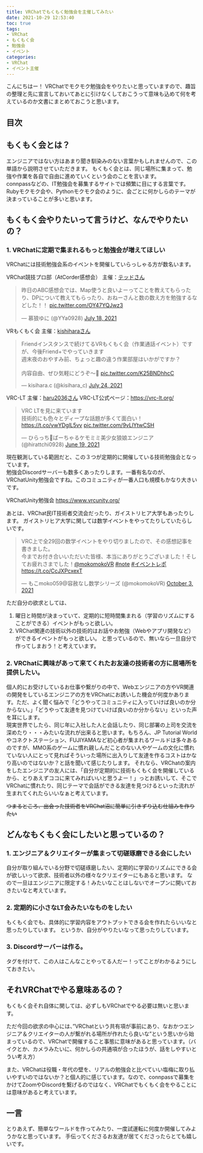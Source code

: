 ```yaml
---
title: VRChatでもくもく勉強会を主催してみたい
date: 2021-10-29 12:53:40
toc: true
tags:
- VRChat
- もくもく会
- 勉強会
- イベント
categories:
- VRChat
- イベント主催
---
```


こんにちはー！
VRChatでモクモク勉強会をやりたいと思っていますので、趣旨の整理と先に宣言しておいてあとに引けなくしておこうって意味も込めて何を考えているのか文書にまとめておこうと思います。

## 目次
<!-- toc -->

<!--more-->

## もくもく会とは？

エンジニアではない方はあまり聞き馴染みのない言葉かもしれませんので、この単語から説明させていただきます。
もくもく会とは、同じ場所に集まって、勉強や作業を各自で自由に進めていくという会のことを言います。  
connpassなどの、IT勉強会を募集するサイトでは頻繁に目にする言葉です。Rubyモクモク会や、Pythonモクモク会のように、会ごとに何かしらのテーマが決まっていることが多いと思います。  

## もくもく会やりたいって言うけど、なんでやりたいの？


### 1. VRChatに定期で集まれるもっと勉強会が増えてほしい

VRChatには技術勉強会系のイベントを開催していらっしゃる方が数名います。  

VRChat競技プロ部（AtCorder感想会）
主催：[テッドさん](https://twitter.com/cleantted_s)
<blockquote class="twitter-tweet"><p lang="ja" dir="ltr">昨日のABC感想会では、Map使うと良いよーってことを教えてもらったり、DPについて教えてもらったり、おねーさんと数の数え方を勉強するなどした！！ <a href="https://t.co/OY47YQJwz3">pic.twitter.com/OY47YQJwz3</a></p>&mdash; 慕狼ゆに (@YYa0928) <a href="https://twitter.com/YYa0928/status/1416605164727767042?ref_src=twsrc%5Etfw">July 18, 2021</a></blockquote> <script async src="https://platform.twitter.com/widgets.js" charset="utf-8"></script>  

VRもくもく会
主催：[kishiharaさん](https://twitter.com/kisihara_c)
<blockquote class="twitter-tweet"><p lang="ja" dir="ltr">Friendインスタンスで続けてるVRもくもく会（作業通話イベント）ですが、今後Friend+でやっていきます<br>週末夜のおやすみ前、ちょっと趣の違う作業部屋はいかがですか？<br><br>内容自由、ぜひ気軽にどうぞ～🥳 <a href="https://t.co/K25BNDhhcC">pic.twitter.com/K25BNDhhcC</a></p>&mdash; kisihara.c (@kisihara_c) <a href="https://twitter.com/kisihara_c/status/1418983101288443904?ref_src=twsrc%5Etfw">July 24, 2021</a></blockquote> <script async src="https://platform.twitter.com/widgets.js" charset="utf-8"></script>

VRC-LT
主催：[haru2036さん](https://haru2036.com/?vr=true)
VRC-LT公式ページ：https://vrc-lt.org/
<blockquote class="twitter-tweet"><p lang="ja" dir="ltr">VRC LTを見に来ています<br>技術的にも色々とディープな話題が多くて面白い！<a href="https://t.co/vwYDglL5vv">https://t.co/vwYDglL5vv</a> <a href="https://t.co/9vLlYtwCSH">pic.twitter.com/9vLlYtwCSH</a></p>&mdash; ひらっち🐺ばーちゃるケモミミ美少女狼娘エンジニア (@hirattchi0928) <a href="https://twitter.com/hirattchi0928/status/1406257620235657225?ref_src=twsrc%5Etfw">June 19, 2021</a></blockquote> <script async src="https://platform.twitter.com/widgets.js" charset="utf-8"></script>


現在観測している範囲だと、この３つが定期的に開催している技術勉強会となっています。  
勉強会Discordサーバーも数多くあったりします。一番有名なのが、VRChatUnity勉強会ですね。このコミュニティが一番人口も規模もかなり大きいです。

VRChatUnity勉強会
https://www.vrcunity.org/

あとは、VRChat民IT技術者交流会だったり、ガイストリヒア大学もあったりします。
ガイストリヒア大学に関しては数学イベントをやってたりしていたらしいです。
<blockquote class="twitter-tweet"><p lang="ja" dir="ltr">VRC上で全29回の数学イベントをやり切りましたので、その感想記事を書きました。<br>今までお付き合いいただいた皆様、本当にありがとうございました！そしてお疲れさまでした！<a href="https://twitter.com/mokomokoVR?ref_src=twsrc%5Etfw">@mokomokoVR</a> <a href="https://twitter.com/hashtag/note?src=hash&amp;ref_src=twsrc%5Etfw">#note</a> <a href="https://twitter.com/hashtag/%E3%82%A4%E3%83%99%E3%83%B3%E3%83%88%E3%83%AC%E3%83%9D?src=hash&amp;ref_src=twsrc%5Etfw">#イベントレポ</a> <a href="https://t.co/CcJXPcxexT">https://t.co/CcJXPcxexT</a></p>&mdash; もこmoko059@容赦なし数学シリーズ (@mokomokoVR) <a href="https://twitter.com/mokomokoVR/status/1444663437934489600?ref_src=twsrc%5Etfw">October 3, 2021</a></blockquote> <script async src="https://platform.twitter.com/widgets.js" charset="utf-8"></script>

ただ自分の欲求としては、
1. 曜日と時間が決まっていて、定期的に短時間集まれる（学習のリズムにすることができる）イベントがもっと欲しい。
2. VRChat関連の技術以外の技術的はお話やお勉強（Webやアプリ開発など）ができるイベントがもっと欲しい。
と思っているので、無いなら一旦自分で作ってしまおう！と考えています。


### 2. VRChatに興味があって来てくれたお友達の技術者の方に居場所を提供したい。

個人的にお受けしているお仕事や繋がりの中で、Webエンジニアの方やVR関連の開発をしているエンジニアの方をVRChatにお誘いした機会が何度かあります。ただ、よく聞く悩みで「どうやってコミュニティに入っていけば良いのか分からない。」「どうやって友達を見つけていけば良いのか分からない」といった声を耳にします。  
現実世界でしたら、同じ年に入社した人と会話したり、同じ部署の上司を交流を深めたり・・・みたいな流れが出来ると思います。もちろん、JP Tutorial Worldやコネクトステーション、FUJIYAMAなど初心者が集まれるワールドは多々あるのですが、MMO系のゲームに慣れ親しんだことのない人やゲームの文化に慣れていない人にとって見ればそういった場所に出入りして友達を作るコストはかなり高いのではないか？と話を聞いて感じたりします。
それなら、VRChatの案内をしたエンジニアの友人には、「自分が定期的に技術もくもく会を開催しているから、とりあえずココに来てみればいいと思うよー！」っとお誘いして、そこでVRChatに慣れたり、同じテーマで会話ができる友達を見つけるといった流れが生まれてくれたらいいなぁと考えています。  

~~つまるところ、出会った技術者をVRChat沼に簡単に引きずり込む仕組みを作りたい~~  

<!--

みんな、利他的な理由だけで、世のため人のためってモチベーションだけで何かをやっているわけでは無いと思うのです。
本当は、個人的な欲求は隠しておいたほうがいいのかな？って思っていますが、このサイトを検証で開いてくれたあなただけにお伝えいたします。

3. VRChatでもっと技術のお話を聞いたり、繋がりを増やしたい 

こちらは完全に個人的な欲求ですね。技術のお話ができたり、聞ける人が増えると楽しいなぁって気持ちになれます。


4. イベント主催に挑戦してみたい

こちらも個人的な欲求です。イベント開催していたほうが、色々なすごい人とお話しやすくなるかな・・・？って気持ちもあります。
イベント主催の大変さも知ってみたいし、コミュニティ運営管理の大変さも知っておきたいなってお気持ち。
とりあえず小さく始めてみて、何かしら身になる経験をしてみたい。

-->

## どんなもくもく会にしたいと思っているの？

### 1. エンジニア＆クリエイターが集まって切磋琢磨できる会にしたい

自分が取り組んでいる分野で切磋琢磨したい、定期的に学習のリズムにできる会が欲しいって欲求、技術者以外の様々なクリエイターにもあると思います。
なので一旦はエンジニアに限定する！みたいなことはしないでオープンに開いておきたいなと考えています。

### 2. 定期的に小さなLT会みたいなものをしたい

もくもく会でも、具体的に学習内容をアウトプットできる会を作れたらいいなと思ったりしています。
というか、自分がやりたいなって思ったりしています。

### 3. Discordサーバーは作る。

タグを付けて、この人はこんなことやってる人だー！ってことがわかるようにしておきたい。

## それVRChatでやる意味あるの？

もくもく会それ自体に関しては、必ずしもVRChatでやる必要は無いと思います。

ただ今回の欲求の中心には、”VRChatという共有項が事前にあり、なおかつエンジニア＆クリエイターの人が繋がれる場所が作れたら良いな”という思いから始まっているので、VRChatで開催すること事態に意味があると思っています。（バイクとか、カメラみたいに、何かしらの共通項が合ったほうが、話をしやすいとうい考え方）

また、VRChatは役職・年代の壁を、リアルの勉強会と比べていい塩梅に取り払いやすいのではないか？と個人的に感じています。なので、connpassで募集をかけてZoomやDiscordを繋げるのではなく、VRChatでもくもく会をやることには意味があると考えています。

## 一言

とりあえず、簡単なワールドを作ってみたり、一度試運転に何度か開催してみようかなと思っています。
手伝ってくださるお友達が居てくださったらとても嬉しいです。